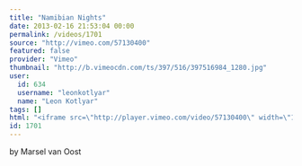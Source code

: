 ```yaml
---
title: "Namibian Nights"
date: 2013-02-16 21:53:04 00:00
permalink: /videos/1701
source: "http://vimeo.com/57130400"
featured: false
provider: "Vimeo"
thumbnail: "http://b.vimeocdn.com/ts/397/516/397516984_1280.jpg"
user:
  id: 634
  username: "leonkotlyar"
  name: "Leon Kotlyar"
tags: []
html: "<iframe src=\"http://player.vimeo.com/video/57130400\" width=\"1920\" height=\"1080\" frameborder=\"0\" webkitAllowFullScreen mozallowfullscreen allowFullScreen></iframe>"
id: 1701
---
```


by Marsel van Oost
